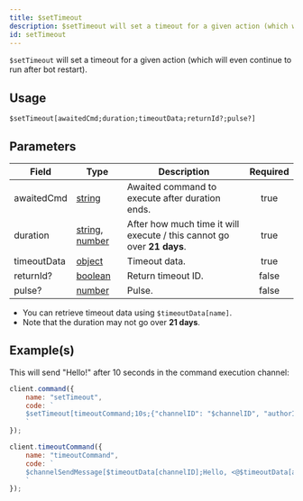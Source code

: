 ```yaml
---
title: $setTimeout
description: $setTimeout will set a timeout for a given action (which will even continue to run after bot restart).
id: setTimeout
---
```


`$setTimeout` will set a timeout for a given action (which will even continue to run after bot restart).

## Usage

```aoi
$setTimeout[awaitedCmd;duration;timeoutData;returnId?;pulse?]
```

## Parameters

| Field       | Type                                                                                                                                                                                                 | Description                                                            | Required |
| ----------- | ---------------------------------------------------------------------------------------------------------------------------------------------------------------------------------------------------- | ---------------------------------------------------------------------- | :------: |
| awaitedCmd  | [string](https://developer.mozilla.org/en-US/docs/Web/JavaScript/Reference/Global_Objects/String)                                                                                                    | Awaited command to execute after duration ends.                        |   true   |
| duration    | [string](https://developer.mozilla.org/en-US/docs/Web/JavaScript/Reference/Global_Objects/String), [number](https://developer.mozilla.org/en-US/docs/Web/JavaScript/Reference/Global_Objects/Number) | After how much time it will execute / this cannot go over **21 days**. |   true   |
| timeoutData | [object](https://developer.mozilla.org/en-US/docs/Web/JavaScript/Reference/Global_Objects/Object)                                                                                                    | Timeout data.                                                          |   true   |
| returnId?   | [boolean](https://developer.mozilla.org/en-US/docs/Web/JavaScript/Reference/Global_Objects/Boolean)                                                                                                  | Return timeout ID.                                                     |  false   |
| pulse?      | [number](https://developer.mozilla.org/en-US/docs/Web/JavaScript/Reference/Global_Objects/Number)                                                                                                    | Pulse.                                                                 |  false   |

-   You can retrieve timeout data using `$timeoutData[name]`.
-   Note that the duration may not go over **21 days**.

## Example(s)

This will send "Hello!" after 10 seconds in the command execution channel:

```javascript
client.command({
    name: "setTimeout",
    code: `
    $setTimeout[timeoutCommand;10s;{"channelID": "$channelID", "authorID": "$authorID"};false]
    `
});

client.timeoutCommand({
    name: "timeoutCommand",
    code: `
    $channelSendMessage[$timeoutData[channelID];Hello, <@$timeoutData[authorID]>!]
    `
});
```
